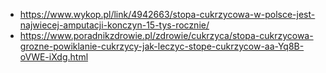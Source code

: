 - https://www.wykop.pl/link/4942663/stopa-cukrzycowa-w-polsce-jest-najwiecej-amputacji-konczyn-15-tys-rocznie/
- https://www.poradnikzdrowie.pl/zdrowie/cukrzyca/stopa-cukrzycowa-grozne-powiklanie-cukrzycy-jak-leczyc-stope-cukrzycow-aa-Yq8B-oVWE-iXdg.html
